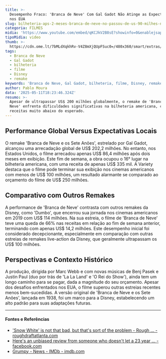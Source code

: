```yaml
---
title: >-
  Desempenho Fraco: 'Branca de Neve' Com Gal Gadot Não Atinge as Expectativas
  nos EUA
slug: bilheteria-aps-2-meses-branca-de-neve-no-passou-de-us-90-milhes-nos-eua
categoria: FILMES
midia: 'https://www.youtube.com/embed/qKCJkV2B8sE?showinfo=0&enablejsapi=1'
tipoMidia: video
thumb: >-
  https://cdn.ome.lt/7bMLdXqkhRv-V4Z8mXjQUpFSuc0=/480x360/smart/extras/conteudos/01_9K1Fyb1.jpg
tags:
  - Branca de Neve
  - Gal Gadot
  - bilheteria
  - filme
  - Disney
  - remake
keywords: 'Branca de Neve, Gal Gadot, bilheteria, filme, Disney, remake'
author: Pablo Moura
data: '2025-05-11T18:23:46.324Z'
resumo: >-
  Apesar de ultrapassar US$ 200 milhões globalmente, o remake de 'Branca de
  Neve' enfrenta dificuldades significativas na bilheteria americana, com
  receitas muito abaixo do esperado.
---
```


## Performance Global Versus Expectativas Locais

O remake 'Branca de Neve e os Sete Anões', estrelado por Gal Gadot, alcançou uma arrecadação global de US$ 202,2 milhões. No entanto, nos Estados Unidos, o filme arrecadou apenas US$ 86,4 milhões após dois meses em exibição. Este fim de semana, a obra ocupou o 16° lugar na bilheteria americana, com uma receita de apenas US$ 335 mil. A Variety destaca que o filme pode terminar sua exibição nos cinemas americanos com menos de US$ 100 milhões, um resultado alarmante se comparado ao orçamento do filme de US$ 250 milhões.

## Comparativo com Outros Remakes

A performance de 'Branca de Neve' contrasta com outros remakes da Disney, como 'Dumbo', que encerrou sua jornada nos cinemas americanos em 2019 com US$ 114 milhões. Na sua estreia, o filme de 'Branca de Neve' teve uma queda de 66% nas receitas em relação ao fim de semana anterior, terminando com apenas US$ 14,2 milhões. Este desempenho inicial foi considerado decepcionante, especialmente em comparação com outras estreias de remakes live-action da Disney, que geralmente ultrapassam os US$ 100 milhões.

## Perspectivas e Contexto Histórico

A produção, dirigida por Marc Webb e com novas músicas de Benj Pasek e Justin Paul (duo por trás de 'La La Land' e 'O Rei do Show'), ainda tem um longo caminho para se pagar, dada a magnitude do seu orçamento. Apesar dos desafios enfrentados nos EUA, o filme superou outras estreias recentes menos bem-sucedidas. A versão original de 'Branca de Neve e os Sete Anões', lançada em 1938, foi um marco para a Disney, estabelecendo um alto padrão para suas adaptações futuras.

---

#### Fontes e Referências

- ['Snow White' is not that bad, but that's sort of the problem - Rough ... - roughdraftatlanta.com](https://roughdraftatlanta.com/2025/03/28/snow-white-is-not-that-bad-but-thats-sort-of-the-problem/)
- [Here's an unbiased review from someone who doesn't let a 23 year ... - facebook.com](https://www.facebook.com/groups/movie.talk.club/posts/1873517093423032/)
- [Grumpy - News - IMDb - imdb.com](https://www.imdb.com/name/nm11781024/news/)
